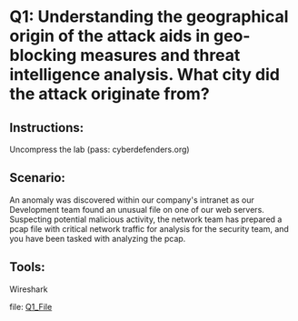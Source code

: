 # Q1: Understanding the geographical origin of the attack aids in geo-blocking measures and threat intelligence analysis. What city did the attack originate from?
## Instructions:
  Uncompress the lab (pass: cyberdefenders.org)

## Scenario:

  An anomaly was discovered within our company's intranet as our Development team found an unusual file on one of our web servers. Suspecting potential malicious activity, the network team has prepared a pcap file with critical network traffic for analysis for the security team, and you have been tasked with analyzing the pcap.

## Tools:
  Wireshark

file: [Q1_File](c116-WebStrike.pcap)
